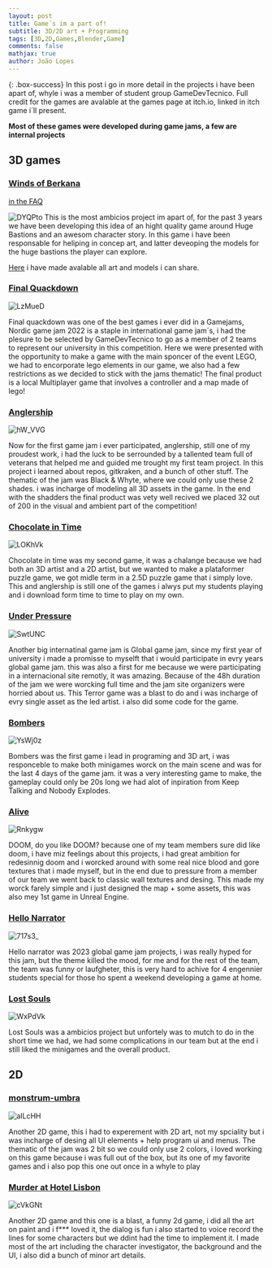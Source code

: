 ```yaml
---
layout: post
title: Game´s im a part of!
subtitle: 3D/2D art + Programming
tags: [3D,2D,Games,Blender,Game]
comments: false
mathjax: true
author: João Lopes
---
```


{: .box-success}
In this post i go in more detail in the projects i have been apart of, whyle i was a member of student group GameDevTecnico.
Full credit for the games are avalable at the games page at itch.io, linked in itch game i´ll present.

**Most of these games were developed during game jams, a few are internal projects**

## 3D games
### [Winds of Berkana](https://antunes10.itch.io/winds-of-berkana)
[in the FAQ](https://antunes10.itch.io/winds-of-berkana)

![DYQPto](https://github.com/user-attachments/assets/fe3d6aea-053d-483d-8902-1da9e6e07045)
This is the most ambicios project im apart of, for the past 3 years we have been developing this idea of an hight quality game around Huge Bastions and an awesom character story. In this game i have been responsable for heliping in concep art, and latter deveoping the models for the huge bastions the player can explore.


[Here]([https://deanattali.com/](https://antunes10.itch.io/winds-of-berkana)) i have made avalable all art and models i can share.

### [Final Quackdown](https://antunes10.itch.io/winds-of-berkana)

![LzMueD](https://github.com/user-attachments/assets/4d6a7269-9cb5-4610-9105-80b2a5593721)

Final quackdown was one of the best games i ever did in a  Gamejams, Nordic game jam 2022 is a staple in international game jam´s, i had the plesure to be selected by GameDevTecnico to go as a member of 2 teams to represent our university in this competition.
Here we were presented with the opportunity to make a game with the main sponcer of the event LEGO, we had to encorporate lego elements in our game, we also had a few restrictions as we decided to stick with the jams thematic!
The final product is a local Multiplayer game that involves a controller and a map made of lego!

### [Anglership](https://ratuspro.itch.io/anglership)

![hW_VVG](https://github.com/user-attachments/assets/a39c5ae1-9090-418d-bd09-3df654791f3b)

Now for the first game jam i ever participated, anglership, still one of my proudest work, i had the luck to be serrounded by a tallented team full of veterans that helped me and guided me trought my first team project.
In this project i learned about repos, gitkraken, and a bunch of other stuff.
The thematic of the jam was Black & Whyte, where we could only use these 2 shades. i was incharge of modeling all 3D assets in the game.
In the end with the shadders the final product was vety well recived we placed 32 out of 200 in the visual and ambient part of the competition!

### [Chocolate in Time](https://nomig.itch.io/choco-time)

![LOKhVk](https://github.com/user-attachments/assets/06452af4-54cc-4c56-93a2-37b49d5e22fa)

Chocolate in time was my second game, it was a chalange because we had both an 3D artist and a 2D artist, but we wanted to make a plataformer puzzle game, we got midle term in a 2.5D puzzle game that i simply love.
This and anglership is still one of the games i alwys put my students playing and i download form time to time to play on my own.

### [Under Pressure](https://antunes10.itch.io/under-pressure)

![SwtUNC](https://github.com/user-attachments/assets/dca3c598-8b6e-42fd-ad54-5bb8f25e2037)

Another big internatinal game jam is Global game jam, since my first year of university i made a promisse to myselft that i would participate in evry years global game jam. this was also a first for me because we were participating in a internacional site remotly, it was amazing. Because of the 48h duration of the jam we were worcking full time and the jam site organizers were horried about us. This Terror game was a blast to do and i was incharge of evry single asset as the led artist. i also did some code for the game.

### [Bombers](https://draike.itch.io/bomb)

![YsWj0z](https://github.com/user-attachments/assets/42b574b9-5821-4e5e-91ec-db156a13f66c)

Bombers was the first game i lead in programing and 3D art, i was responceble to make both minigames worck on the main scene and was for the last 4 days of the game jam. it was a very interesting game to make, the gameplay could only be 20s long we had alot of inpiration from Keep Talking and Nobody Explodes.

### [Alive](https://darkqueensara.itch.io/alive)

![Rnkygw](https://github.com/user-attachments/assets/3fab84a7-24a9-47d7-9429-d99d7343dde0)

DOOM, do you like DOOM? because one of my team members sure did like doom, i have miz feelings about this projects, i had great ambition for redesinnig doom and i worcked around with some real nice blood and gore textures that i made myself, but in the end due to pressure from a member of our team we went back to classic wall textures and desing.
This made my worck farely simple and i just designed the map + some assets, this was also mey 1st game in Unreal Engine.

### [Hello Narrator](https://draike.itch.io/hello-narrator)

![717s3_](https://github.com/user-attachments/assets/3c8e23fc-efab-4ee4-8d22-fa2680b683ce)

Hello narrator was 2023 global game jam projects, i was really hyped for this jam, but the theme killed the mood, for me and for the rest of the team, the team was funny or laufgheter, this is very hard to achive for 4 engennier students special for those ho spent a weekend developing a game at home.

### [Lost  Souls](https://ainqui.itch.io/lost-souls)

![WxPdVk](https://github.com/user-attachments/assets/19c4235c-5b9d-4006-82af-245288cbc059)

Lost Souls was a ambicios project but unfortely was to mutch to do in the short time we had, we had some complications in our team but at the end i still liked the minigames and the overall product.

## 2D

### [monstrum-umbra](https://nunobaptista57.itch.io/monstrum-umbra)

![alLcHH](https://github.com/user-attachments/assets/72549bab-835a-45a6-8dfb-1476b9849acd)

Another 2D game, this i had to experement with 2D art, not my spciality but i was incharge of desing all UI elements + help program ui and menus. The thematic of the jam was 2 bit so we could only use 2 colors, i loved working on this game because i was full out of the box, but its one of my favorite games and i also pop this one out once in a whyle to play

### [Murder at Hotel Lisbon](https://karane.itch.io/murder-at-hotel-lisbon)

![cVkGNt](https://github.com/user-attachments/assets/a203fedd-c177-40bc-8321-bee0dddd71d6)

Another 2D game and this one is a blast, a funny 2d game, i did all the art on paint and i f*** loved it, the dialog is fun i also started to voice record the lines for some characters but we ddint had the time to implement it.
I made most of the art including the character investigator, the background and the UI, i also did a bunch of minor art details.



